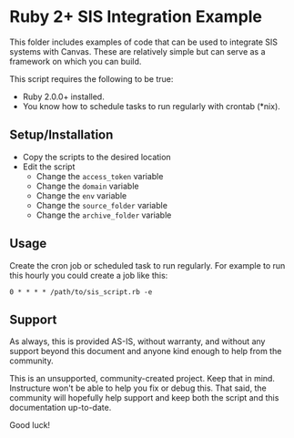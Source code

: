 # Ruby 2+ SIS Integration Example

This folder includes examples of code that can be used to integrate SIS systems with Canvas. These are relatively simple but can serve as a framework on which you can build.

This script requires the following to be true:

- Ruby 2.0.0+ installed.
- You know how to schedule tasks to run regularly with crontab (\*nix).

## Setup/Installation

- Copy the scripts to the desired location
- Edit the script
  - Change the `access_token` variable
  - Change the `domain` variable
  - Change the `env` variable
  - Change the `source_folder` variable
  - Change the `archive_folder` variable

## Usage

Create the cron job or scheduled task to run regularly. For example to run this hourly you could create a job like this:

    0 * * * * /path/to/sis_script.rb -e

## Support

As always, this is provided AS-IS, without warranty, and without any support beyond this document and anyone kind enough to help from the community.

This is an unsupported, community-created project. Keep that in mind. Instructure won't be able to help you fix or debug this. That said, the community will hopefully help support and keep both the script and this documentation up-to-date.

Good luck!

